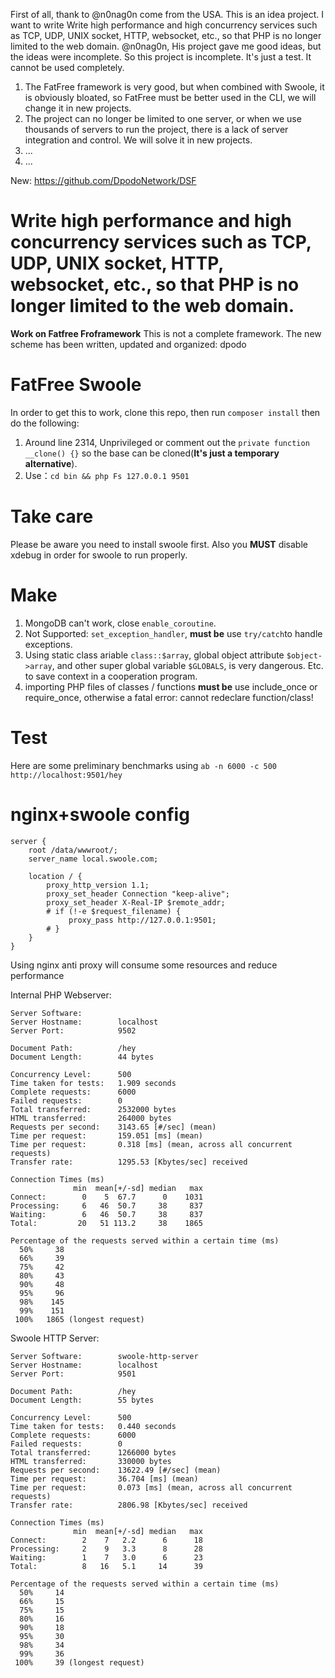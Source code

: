 First of all, thank to @n0nag0n come from the USA.
This is an idea project. I want to write Write high performance and high concurrency services such as TCP, UDP, UNIX socket, HTTP, websocket, etc., so that PHP is no longer limited to the web domain.
@n0nag0n, His project gave me good ideas, but the ideas were incomplete. So this project is incomplete. It's just a test. It cannot be used completely.
1. The FatFree framework is very good, but when combined with Swoole, it is obviously bloated, so FatFree must be better used in the CLI, we will change it in new projects.
2. The project can no longer be limited to one server, or when we use thousands of servers to run the project, there is a lack of server integration and control. We will solve it in new projects.
3. ...
4. ...

New: https://github.com/DpodoNetwork/DSF

# Write high performance and high concurrency services such as TCP, UDP, UNIX socket, HTTP, websocket, etc., so that PHP is no longer limited to the web domain.

**Work on Fatfree Froframework**
This is not a complete framework. The new scheme has been written, updated and organized: dpodo

# FatFree Swoole

In order to get this to work, clone this repo, then run `composer install` then do the following:
1. Around line 2314, Unprivileged or comment out the `private function __clone() {}` so the base can be cloned(**It's just a temporary alternative**).
2. Use：`cd bin && php Fs 127.0.0.1 9501`

# Take care
Please be aware you need to install swoole first. Also you **MUST** disable xdebug in order for swoole to run properly.

# Make
1. MongoDB can't work, close `enable_coroutine`.
2. Not Supported: `set_exception_handler`, **must be** use `try/catch`to handle exceptions.
3. Using static class ariable `class::$array`, global object attribute `$object->array`, and other super global variable `$GLOBALS`,  is very dangerous. 
Etc. to save context in a cooperation program.
4. importing PHP files of classes / functions **must be** use include_once or require_once, otherwise a fatal error: cannot redeclare function/class!

# Test
Here are some preliminary benchmarks using `ab -n 6000 -c 500 http://localhost:9501/hey`

# nginx+swoole config
```
server {
    root /data/wwwroot/;
    server_name local.swoole.com;

    location / {
        proxy_http_version 1.1;
        proxy_set_header Connection "keep-alive";
        proxy_set_header X-Real-IP $remote_addr;
        # if (!-e $request_filename) {
             proxy_pass http://127.0.0.1:9501;
        # }
    }
}
```
Using nginx anti proxy will consume some resources and reduce performance

Internal PHP Webserver:
```
Server Software:        
Server Hostname:        localhost
Server Port:            9502

Document Path:          /hey
Document Length:        44 bytes

Concurrency Level:      500
Time taken for tests:   1.909 seconds
Complete requests:      6000
Failed requests:        0
Total transferred:      2532000 bytes
HTML transferred:       264000 bytes
Requests per second:    3143.65 [#/sec] (mean)
Time per request:       159.051 [ms] (mean)
Time per request:       0.318 [ms] (mean, across all concurrent requests)
Transfer rate:          1295.53 [Kbytes/sec] received

Connection Times (ms)
              min  mean[+/-sd] median   max
Connect:        0    5  67.7      0    1031
Processing:     6   46  50.7     38     837
Waiting:        6   46  50.7     38     837
Total:         20   51 113.2     38    1865

Percentage of the requests served within a certain time (ms)
  50%     38
  66%     39
  75%     42
  80%     43
  90%     48
  95%     96
  98%    145
  99%    151
 100%   1865 (longest request)

```

Swoole HTTP Server:
```
Server Software:        swoole-http-server
Server Hostname:        localhost
Server Port:            9501

Document Path:          /hey
Document Length:        55 bytes

Concurrency Level:      500
Time taken for tests:   0.440 seconds
Complete requests:      6000
Failed requests:        0
Total transferred:      1266000 bytes
HTML transferred:       330000 bytes
Requests per second:    13622.49 [#/sec] (mean)
Time per request:       36.704 [ms] (mean)
Time per request:       0.073 [ms] (mean, across all concurrent requests)
Transfer rate:          2806.98 [Kbytes/sec] received

Connection Times (ms)
              min  mean[+/-sd] median   max
Connect:        2    7   2.2      6      18
Processing:     2    9   3.3      8      28
Waiting:        1    7   3.0      6      23
Total:          8   16   5.1     14      39

Percentage of the requests served within a certain time (ms)
  50%     14
  66%     15
  75%     15
  80%     16
  90%     18
  95%     30
  98%     34
  99%     36
 100%     39 (longest request)
```
